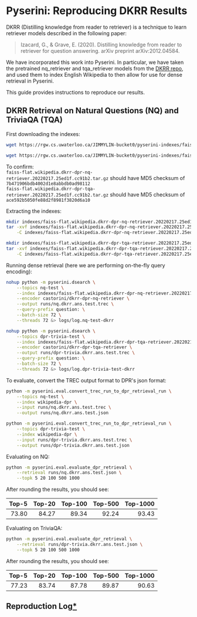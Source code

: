 # Pyserini: Reproducing DKRR Results

DKRR (Distilling knowledge from reader to retriever) is a technique to learn retriever models described in the following paper:
> Izacard, G., & Grave, E. (2020). Distilling knowledge from reader to retriever for question answering. arXiv preprint arXiv:2012.04584.

We have incorporated this work into Pyserini. In particular, we have taken the pretrained nq_retriever and tqa_retriever models from the [DKRR repo](https://github.com/facebookresearch/FiD), and used them to index English Wikipedia to then allow for use for dense retrieval in Pyserini.

This guide provides instructions to reproduce our results.

## DKRR Retrieval on Natural Questions (NQ) and TriviaQA (TQA)

First downloading the indexes:
```bash
wget https://rgw.cs.uwaterloo.ca/JIMMYLIN-bucket0/pyserini-indexes/faiss-flat.wikipedia.dkrr-dpr-nq-retriever.20220217.25ed1f.cc91b2.tar.gz -P indexes/

wget https://rgw.cs.uwaterloo.ca/JIMMYLIN-bucket0/pyserini-indexes/faiss-flat.wikipedia.dkrr-dpr-tqa-retriever.20220217.25ed1f.cc91b2.tar.gz -P indexes/
```

To confirm:  
 `faiss-flat.wikipedia.dkrr-dpr-nq-retriever.20220217.25ed1f.cc91b2.tar.gz` should have MD5 checksum of `7b471906bdb4002d1e8abbdb0ad98112`  
 `faiss-flat.wikipedia.dkrr-dpr-tqa-retriever.20220217.25ed1f.cc91b2.tar.gz` should have MD5 checksum of `ace592b5050fe88d2f8981f3820d6a10`

Extracting the indexes:

```bash
mkdir indexes/faiss-flat.wikipedia.dkrr-dpr-nq-retriever.20220217.25ed1f.cc91b2
tar -xvf indexes/faiss-flat.wikipedia.dkrr-dpr-nq-retriever.20220217.25ed1f.cc91b2.tar.gz \
    -C indexes/faiss-flat.wikipedia.dkrr-dpr-nq-retriever.20220217.25ed1f.cc91b2

mkdir indexes/faiss-flat.wikipedia.dkrr-dpr-tqa-retriever.20220217.25ed1f.cc91b2
tar -xvf indexes/faiss-flat.wikipedia.dkrr-dpr-tqa-retriever.20220217.25ed1f.cc91b2.tar.gz \
    -C indexes/faiss-flat.wikipedia.dkrr-dpr-tqa-retriever.20220217.25ed1f.cc91b2
```

Running dense retrieval (here we are performing on-the-fly query encoding):

```bash
nohup python -m pyserini.dsearch \
    --topics nq-test \
    --index indexes/faiss-flat.wikipedia.dkrr-dpr-nq-retriever.20220217.25ed1f.cc91b2 \
    --encoder castorini/dkrr-dpr-nq-retriever \
    --output runs/nq.dkrr.ans.test.trec \
    --query-prefix question: \
    --batch-size 72 \
    --threads 72 &> logs/log.nq-test-dkrr

nohup python -m pyserini.dsearch \
    --topics dpr-trivia-test \
    --index indexes/faiss-flat.wikipedia.dkrr-dpr-tqa-retriever.20220217.25ed1f.cc91b2 \
    --encoder castorini/dkrr-dpr-tqa-retriever \
    --output runs/dpr-trivia.dkrr.ans.test.trec \
    --query-prefix question: \
    --batch-size 72 \
    --threads 72 &> logs/log.dpr-trivia-test-dkrr
```

To evaluate, convert the TREC output format to DPR's json format:

```bash
python -m pyserini.eval.convert_trec_run_to_dpr_retrieval_run \
    --topics nq-test \
    --index wikipedia-dpr \
    --input runs/nq.dkrr.ans.test.trec \
    --output runs/nq.dkrr.ans.test.json

python -m pyserini.eval.convert_trec_run_to_dpr_retrieval_run \
    --topics dpr-trivia-test \
    --index wikipedia-dpr \
    --input runs/dpr-trivia.dkrr.ans.test.trec \
    --output runs/dpr-trivia.dkrr.ans.test.json
```

Evaluating on NQ:

```bash
python -m pyserini.eval.evaluate_dpr_retrieval \
    --retrieval runs/nq.dkrr.ans.test.json \
    --topk 5 20 100 500 1000
```

After rounding the results, you should see:

| Top-5     | Top-20   | Top-100   | Top-500   | Top-1000  |
|----------:|---------:|----------:|----------:|----------:|
| 73.80     | 84.27    | 89.34     | 92.24     | 93.43     |

Evaluating on TriviaQA:

```bash
python -m pyserini.eval.evaluate_dpr_retrieval \
    --retrieval runs/dpr-trivia.dkrr.ans.test.json \
    --topk 5 20 100 500 1000
```


After rounding the results, you should see:

| Top-5     | Top-20   | Top-100   | Top-500   | Top-1000  |
|----------:|---------:|----------:|----------:|----------:|
| 77.23     | 83.74    | 87.78     | 89.87     | 90.63     |

## Reproduction Log[*](reproducibility.md)
